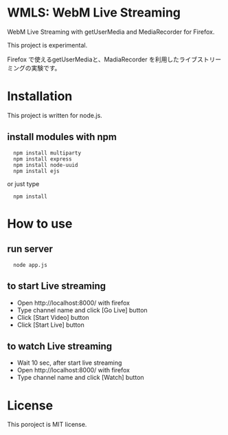 # WMLS: WebM Live Streaming
WebM Live Streaming with getUserMedia and MediaRecorder for Firefox.

This project is experimental.

Firefox で使えるgetUserMediaと、MadiaRecorder を利用したライブストリーミングの実験です。

# Installation
This project is written for node.js.

## install modules with npm
```
  npm install multiparty
  npm install express
  npm install node-uuid
  npm install ejs
```

or just type
```
  npm install
```

# How to use
## run server
```
  node app.js
```

## to start Live streaming
* Open http://localhost:8000/ with firefox
* Type channel name and click [Go Live] button
* Click [Start Video] button
* Click [Start Live] button

## to watch Live streaming
* Wait 10 sec, after start live streaming
* Open http://localhost:8000/ with firefox
* Type channel name and click [Watch] button  

# License
This poroject is MIT license.

